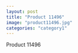 ```yaml
---
layout: post
title: "Product 11496"
image: "product11496.jpg"
categories: "category1"
---
```

Product 11496

